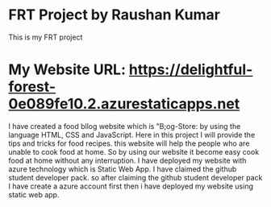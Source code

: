 # FRT Project by Raushan Kumar
This is my FRT project 
# My Website URL: https://delightful-forest-0e089fe10.2.azurestaticapps.net

I have created a food bllog website which is "B;og-Store: by using the language HTML, CSS and JavaScript. Here in this project I will provide the tips and tricks for food recipes. this website will help the people who are unable to cook food at home. So by using our website it become easy cook food at home without any interruption.
I have deployed my website with azure technology which is Static Web App. I have claimed the github student developer pack. so after claiming the github student developer pack I have create a azure account first then i have deployed my website using static web app.
